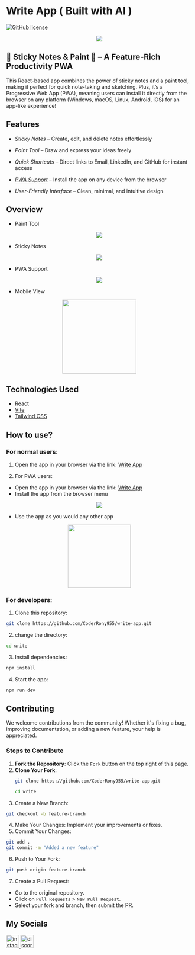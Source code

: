 # Write App ( Built with AI )

[![GitHub license](https://img.shields.io/badge/license-MIT-blue.svg)](https://github.com/CoderRony955/write-app/blob/main/LICENSE)

<p align="center">
  <img src="images/write_logo.png">
</p>

## 📝 Sticky Notes & Paint 🎨 – A Feature-Rich Productivity PWA

This React-based app combines the power of sticky notes and a paint tool, making it perfect for quick note-taking and sketching. Plus, it’s a Progressive Web App (PWA), meaning users can install it directly from the browser on any platform (Windows, macOS, Linux, Android, iOS) for an app-like experience!

## Features  
-  *Sticky Notes* – Create, edit, and delete notes effortlessly
  
- *Paint Tool* – Draw and express your ideas freely
  
- *Quick Shortcuts* – Direct links to Email, LinkedIn, and GitHub for instant access
  
- [*PWA Support*](https://web.dev/learn/pwa/progressive-web-apps/) – Install the app on any device from the browser
  
- *User-Friendly Interface* – Clean, minimal, and intuitive design


## Overview
- Paint Tool
<p align="center">
  <img src="images/paint.png">
</p>

- Sticky Notes
<p align="center">
  <img src="images/notes.gif">
</p>

- PWA Support
<p align="center">
  <img src="images/PWA.png">
</p>

- Mobile View

<p align="center">
  <img src="images/mobile_view.png" width="200">
</p>



## Technologies Used

- [React](https://react.dev/)
- [Vite](https://vite.dev/)
- [Tailwind CSS](https://tailwindcss.com/)


## How to use?

### For normal users:
  1. Open the app in your browser via the link: [Write App](https://let-write-something.netlify.app/)
 
 2. For PWA users:
  - Open the app in your browser via the link: [Write App](https://let-write-something.netlify.app/)
  - Install the app from the browser menu
  <p align="center">
    <img src="images/PWA.png">
  </p>

  - Use the app as you would any other app
  
  <p align="center">
    <img src="images/mobile_view.png" width="170">
  </p>

### For developers:

1. Clone this repository:
```sh
git clone https://github.com/CoderRony955/write-app.git
```

2. change the directory:
```sh
cd write
```

3. Install dependencies:
```sh
npm install
```

4. Start the app:
```sh
npm run dev
```



## Contributing  

We welcome contributions from the community! Whether it's fixing a bug, improving documentation, or adding a new feature, your help is appreciated.  

### Steps to Contribute  

1. **Fork the Repository**: Click the `Fork` button on the top right of this page.
2. **Clone Your Fork**:  
   ```sh
   git clone https://github.com/CoderRony955/write-app.git

   cd write
   ```
3. Create a New Branch:
```sh
git checkout -b feature-branch
```
4. Make Your Changes: Implement your improvements or fixes.
5. Commit Your Changes:
```sh
git add .
git commit -m "Added a new feature"
```
6. Push to Your Fork:
```sh
git push origin feature-branch
```

7. Create a Pull Request:
- Go to the original repository.
- Click on `Pull Requests` > `New Pull Request`.
- Select your fork and branch, then submit the PR.


## My Socials

<a href="https://www.instagram.com/__raunakk__/" target="_blank">
    <img src="https://img.shields.io/static/v1?message=Instagram&logo=instagram&label=&color=E4405F&logoColor=white&labelColor=&style=for-the-badge" height="35" alt="instagram logo"  />
  </a>
<a href="https://discord.gg/SK9k6mdzvP" target="_blank">
    <img src="https://img.shields.io/static/v1?message=Discord&logo=discord&label=&color=7289DA&logoColor=white&labelColor=&style=for-the-badge" height="35" alt="discord logo"  />
  </a>
